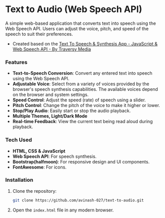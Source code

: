 # Text to Audio (Web Speech API)

A simple web-based application that converts text into speech using the Web Speech API. Users can adjust the voice, pitch, and speed of the speech to suit their preferences.


- Created based on the [Text To Speech & Synthesis App - JavaScript & Web Speech API - By Traversy Media](https://youtu.be/ZORXxxP49G8?si=o4rxUQwqWFH7MKdK)

### Features

* **Text-to-Speech Conversion**: Convert any entered text into speech using the Web Speech API.
* **Adjustable Voice**: Select from a variety of voices provided by the browser's speech synthesis capabilities. The available voices depend on the browser and system settings.
* **Speed Control**: Adjust the speed (rate) of speech using a slider.
* **Pitch Control**: Change the pitch of the voice to make it higher or lower.
* **Stop/Play Audio**: Easily start or stop the audio playback.
* **Multiple Themes, Light/Dark Mode**
* **Real-time Feedback**: View the current text being read aloud during playback.

### Tech Used

* **HTML, CSS & JavaScript**
* **Web Speech API**: For speech synthesis.
* **Bootstrap(halfmoon)**: For responsive design and UI components.
* **FontAwesome**: For icons.

### Installation

1. Clone the repository:

   ```bash
   git clone https://github.com/avinash-027/text-to-audio.git
   ```

2. Open the `index.html` file in any modern browser.
